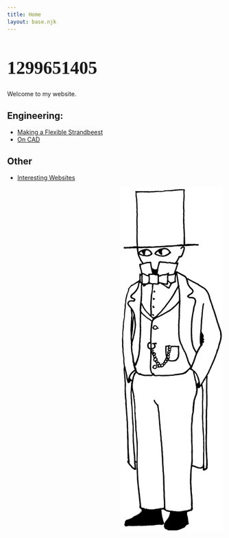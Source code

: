 ```yaml
---
title: Home
layout: base.njk
---
```


<h1 style="font-family:'UnifrakturCook',cursive; font-size:300%;">1299651405</h1>

Welcome to my website.

## Engineering:
- [Making a Flexible Strandbeest](/Strandbeest)
- [On CAD](/CAD)

## Other
- [Interesting Websites](/interesting-websites)


<div style="width: 240px; justify-self: end">
<img src="mascot.png">
</div>
